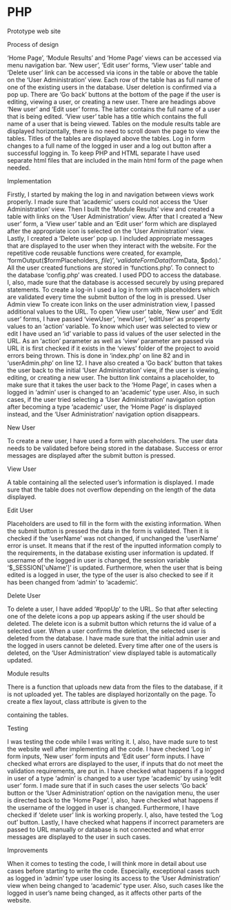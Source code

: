 # PHP
Prototype web site


Process of design

‘Home Page’, ‘Module Results’ and ‘Home Page’ views can be accessed via menu navigation bar. ‘New user’, ‘Edit user’ forms, ‘View user’ table and ‘Delete user’ link can be accessed via icons in the table or above the table on the ‘User Administration’ view. Each row of the table has as full name of one of the existing users in the database. User deletion is confirmed via a pop up. There are ‘Go back’ buttons at the bottom of the page if the user is editing, viewing a user, or creating a new user. There are headings above ‘New user’ and ‘Edit user’ forms. The latter contains the full name of a user that is being edited. ‘View user’ table has a title which contains the full name of a user that is being viewed. 
Tables on the module results table are displayed horizontally, there is no need to scroll down the page to view the tables. Titles of the tables are displayed above the tables.
Log in form changes to a full name of the logged in user and a log out button after a successful logging in.
To keep PHP and HTML separate I have used separate html files that are included in the main html form of the page when needed.
 
Implementation

Firstly, I started by making the log in and navigation between views work properly. I made sure that ‘academic’ users could not access the ‘User Administration’ view. Then I built the ‘Module Results’ view and created a table with links on the ‘User Administration’ view. After that I created a ‘New user’ form, a ‘View user’ table and an ‘Edit user’ form which are displayed after the appropriate icon is selected on the ‘User Aministration’ view. Lastly, I created a ‘Delete user’ pop up.
I included appropriate messages that are displayed to the user when they interact with the website.
For the repetitive code reusable functions were created, for example, ‘formOutput($formPlaceholders, $file)’,  ‘validateFormData($formData, $pdo).’  All the user created functions are stored in ‘functions.php’.
To connect to the database ‘config.php’ was created. I used PDO to access the database. I, also, made sure that the database is accessed securely by using prepared statements.
To create a log-in I used a log in form with placeholders which are validated every time the submit button of the log in is pressed. 
User Admin view
To create icon links on the user administration view, I passed additional values to the URL. To open ‘View user’ table, ‘New user’ and ‘Edit user’ forms, I have passed ‘viewUser’, ‘newUser’, ‘editUser’ as property values to an ‘action’ variable. To know which user was selected to view or edit I have used an ‘id’ variable to pass id values of the user selected in the URL. 
As an ‘action’ parameter as well as ‘view’ parameter are passed via URL it is first checked if it exists in the ‘views’ folder of the project to avoid errors being thrown. This is done in ‘index.php’ on line 82 and in ‘userAdmin.php’ on line 12.
I have also created a ‘Go back’ button that takes the user back to the initial ‘User Administration’ view, if the user is viewing, editing, or creating a new user. The button link contains a placeholder, to make sure that it takes the user back to the ‘Home Page’, in cases when a logged in ‘admin’ user is changed to an ‘academic’ type user. Also, in such cases, if the user tried selecting a ‘User Administration’ navigation option after becoming a type ‘academic’ user, the ‘Home Page’ is displayed instead, and the ‘User Administration’ navigation option disappears.

New User

To create a new user, I have used a form with placeholders. The user data needs to be validated before being stored in the database. Success or error messages are displayed after the submit button is pressed.

View User

A table containing all the selected user’s information is displayed. I made sure that the table does not overflow depending on the length of the data displayed.

Edit User

Placeholders are used to fill in the form with the existing information. When the submit button is pressed the data in the form is validated. Then it is checked if the ‘userName’ was not changed, if unchanged the ‘userName’ error is unset. It means that if the rest of the inputted information comply to the requirements, in the database existing user information is updated. If username of the logged in user is changed, the session variable ‘$_SESSION['uName']’ is updated. Furthermore, when the user that is being edited is a logged in user, the type of the user is also checked to see if it has been changed from ‘admin’ to ‘academic’.

Delete User

To delete a user, I have added ‘#popUp’ to the URL. So that after selecting one of the delete icons a pop up appears asking if the user should be deleted. The delete icon is a submit button which returns the id value of a selected user. When a user confirms the deletion, the selected user is deleted from the database. I have made sure that the initial admin user and the logged in users cannot be deleted. Every time after one of the users is deleted, on the ‘User Administration’ view displayed table is automatically updated.

Module results

There is a function that uploads new data from the files to the database, if it is not uploaded yet. The tables are displayed horizontally on the page. To create a flex layout, class attribute is given to the <div> containing the tables.
  
Testing
  
I was testing the code while I was writing it. I, also, have made sure to test the website well after implementing all the code. I have checked ‘Log in’ form inputs, ‘New user’ form inputs and ‘Edit user’ form inputs. I have checked what errors are displayed to the user, if inputs that do not meet the validation requirements, are put in. I have checked what happens if a logged in user of a type ‘admin’ is changed to a user type ‘academic’ by using ‘edit user’ form. I made sure that if in such cases the user selects ‘Go back’ button or the ‘User Administration’ option on the navigation menu, the user is directed back to the ‘Home Page’. I, also, have checked what happens if the username of the logged in user is changed. Furthermore, I have checked if ‘delete user’ link is working properly. I, also, have tested the ‘Log out’ button. Lastly, I have checked what happens if incorrect parameters are passed to URL manually or database is not connected and what error messages are displayed to the user in such cases.
  
Improvements
  
When it comes to testing the code, I will think more in detail about use cases before starting to write the code. Especially, exceptional cases such as logged in ‘admin’ type user losing its access to the ‘User Administration’ view when being changed to ‘academic’ type user. Also, such cases like the logged in user’s name being changed, as it affects other parts of the website. 
